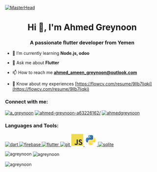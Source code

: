 [![MasterHead](https://i.ibb.co/VWLQGsg/mobile-application-developer.png)](https://rishavchanda.io)
<h1 align="center">Hi 👋, I'm Ahmed Greynoon</h1>
<h3 align="center">A passionate flutter developer from Yemen</h3>

- 🌱 I’m currently learning **Node.js, odoo**

- 💬 Ask me about **Flutter**

- 📫 How to reach me **ahmed_ameen_greynoon@outlook.com**

- 📄 Know about my experiences [https://flowcv.com/resume/9llb7liqki](https://flowcv.com/resume/9llb7liqki)

<h3 align="left">Connect with me:</h3>
<p align="left">
<a href="https://twitter.com/a_greynoon" target="blank"><img align="center" src="https://raw.githubusercontent.com/rahuldkjain/github-profile-readme-generator/master/src/images/icons/Social/twitter.svg" alt="a_greynoon" height="30" width="40" /></a>
<a href="https://linkedin.com/in/ahmed-greynoon-a63226162/" target="blank"><img align="center" src="https://raw.githubusercontent.com/rahuldkjain/github-profile-readme-generator/master/src/images/icons/Social/linked-in-alt.svg" alt="ahmed-greynoon-a63226162/" height="30" width="40" /></a>
<a href="https://www.hackerrank.com/ahmedgreynoon" target="blank"><img align="center" src="https://raw.githubusercontent.com/rahuldkjain/github-profile-readme-generator/master/src/images/icons/Social/hackerrank.svg" alt="ahmedgreynoon" height="30" width="40" /></a>
</p>

<h3 align="left">Languages and Tools:</h3>
<p align="left"> <a href="https://dart.dev" target="_blank" rel="noreferrer"> <img src="https://www.vectorlogo.zone/logos/dartlang/dartlang-icon.svg" alt="dart" width="40" height="40"/> </a> <a href="https://firebase.google.com/" target="_blank" rel="noreferrer"> <img src="https://www.vectorlogo.zone/logos/firebase/firebase-icon.svg" alt="firebase" width="40" height="40"/> </a> <a href="https://flutter.dev" target="_blank" rel="noreferrer"> <img src="https://www.vectorlogo.zone/logos/flutterio/flutterio-icon.svg" alt="flutter" width="40" height="40"/> </a> <a href="https://git-scm.com/" target="_blank" rel="noreferrer"> <img src="https://www.vectorlogo.zone/logos/git-scm/git-scm-icon.svg" alt="git" width="40" height="40"/> </a> <a href="https://developer.mozilla.org/en-US/docs/Web/JavaScript" target="_blank" rel="noreferrer"> <img src="https://raw.githubusercontent.com/devicons/devicon/master/icons/javascript/javascript-original.svg" alt="javascript" width="40" height="40"/> </a> <a href="https://www.python.org" target="_blank" rel="noreferrer"> <img src="https://raw.githubusercontent.com/devicons/devicon/master/icons/python/python-original.svg" alt="python" width="40" height="40"/> </a> <a href="https://www.sqlite.org/" target="_blank" rel="noreferrer"> <img src="https://www.vectorlogo.zone/logos/sqlite/sqlite-icon.svg" alt="sqlite" width="40" height="40"/> </a> </p>

<p><img align="left" src="https://github-readme-stats.vercel.app/api/top-langs?username=agreynoon&show_icons=true&locale=en&layout=compact" alt="agreynoon" /></p>

<p>&nbsp;<img align="center" src="https://github-readme-stats.vercel.app/api?username=agreynoon&show_icons=true&locale=en" alt="agreynoon" /></p>

<p><img align="center" src="https://github-readme-streak-stats.herokuapp.com/?user=agreynoon&" alt="agreynoon" /></p>

